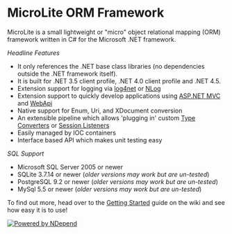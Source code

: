 MicroLite ORM Framework
=======================

MicroLite is a small lightweight or "micro" object relational mapping (ORM) framework written in C# for the Microsoft .NET framework.

_Headline Features_

* It only references the .NET base class libraries (no dependencies outside the .NET framework itself).
* It is built for .NET 3.5 client profile, .NET 4.0 client profile and .NET 4.5.
* Extension support for logging via [log4net](https://github.com/TrevorPilley/MicroLite.Logging.Log4Net) or [NLog](https://github.com/TrevorPilley/MicroLite.Logging.NLog)
* Extension support to quickly develop applications using [ASP.NET MVC](https://github.com/TrevorPilley/MicroLite.Extensions.Mvc/wiki) and [WebApi](https://github.com/TrevorPilley/MicroLite.Extensions.WebApi/wiki)
* Native support for Enum, Uri, and XDocument conversion
* An extensible pipeline which allows 'plugging in' custom [Type Converters](http://microliteorm.wordpress.com/type-converters/) or [Session Listeners](http://microliteorm.wordpress.com/listeners/)
* Easily managed by IOC containers
* Interface based API which makes unit testing easy

_SQL Support_

* Microsoft SQL Server 2005 or newer
* SQLite 3.7.14 or newer (_older versions may work but are un-tested_)
* PostgreSQL 9.2 or newer (_older versions may work but are un-tested_)
* MySql 5.5 or newer (_older versions may work but are un-tested_)

To find out more, head over to the [Getting Started](https://github.com/TrevorPilley/MicroLite/wiki/Getting-Started) guide on the wiki and see how easy it is to use!

[![Powered by NDepend](https://github.com/TrevorPilley/MicroLite/raw/master/tools/PoweredByNDependLogo.PNG)](http://ndepend.com/)